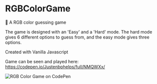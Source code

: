 # RGBColorGame
:rainbow: A RGB color guessing game
 

The game is designed with an 'Easy' and a 'Hard' mode. The hard mode gives 6 different options to guess from, and the easy mode gives three options.

Created with Vanilla Javascript

Game can be seen and played here:
https://codepen.io/Justenbphelps/full/NMQWXx/


![RGB Color Game on CodePen](http://res.cloudinary.com/justenphelpscom/image/upload/v1527303211/Screen_Shot_2018-05-25_at_7.52.55_PM.png "RGB Color Game")

